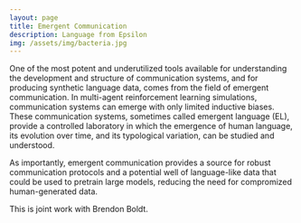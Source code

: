 ```yaml
---
layout: page
title: Emergent Communication
description: Language from Epsilon
img: /assets/img/bacteria.jpg
---
```


One of the most potent and underutilized tools available for understanding the development and structure of communication systems, and for producing synthetic language data, comes from the field of emergent communication. In multi-agent reinforcement learning simulations, communication systems can emerge with only limited inductive biases. These communication systems, sometimes called emergent language (EL), provide a controlled laboratory in which the emergence of human language, its evolution over time, and its typological variation, can be studied and understood.

As importantly, emergent communication provides a source for robust communication protocols and a potential well of language-like data that could be used to pretrain large models, reducing the need for compromized human-generated data.

This is joint work with Brendon Boldt.